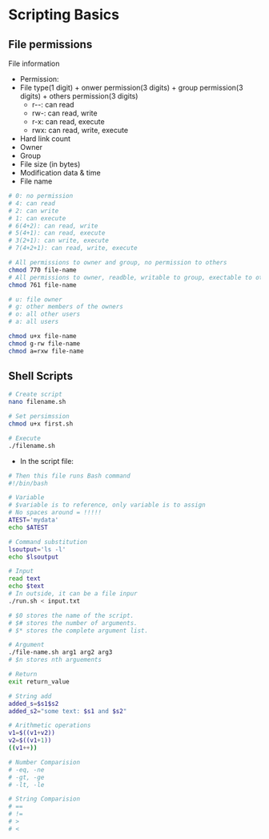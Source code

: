# Scripting Basics

## File permissions
File information  
* Permission:
* File type(1 digit) + onwer permission(3 digits) + group permission(3 digits) + others permission(3 digits)
  * r--: can read
  * rw-: can read, write
  * r-x: can read, execute
  * rwx: can read, write, execute
* Hard link count
* Owner
* Group
* File size (in bytes)
* Modification data & time
* File name

```Bash
# 0: no permission
# 4: can read
# 2: can write
# 1: can execute
# 6(4+2): can read, write
# 5(4+1): can read, execute
# 3(2+1): can write, execute
# 7(4+2+1): can read, write, execute

# All permissions to owner and group, no permission to others
chmod 770 file-name
# All permissions to owner, readble, writable to group, exectable to others
chmod 761 file-name

# u: file owner
# g: other members of the owners
# o: all other users
# a: all users

chmod u+x file-name
chmod g-rw file-name
chmod a=rxw file-name
```

## Shell Scripts
```Bash
# Create script
nano filename.sh

# Set persimssion
chmod u+x first.sh

# Execute
./filename.sh
```

* In the script file:
```Bash
# Then this file runs Bash command
#!/bin/bash
```

```Bash
# Variable
# $variable is to reference, only variable is to assign
# No spaces around = !!!!!
ATEST='mydata'
echo $ATEST

# Command substitution
lsoutput='ls -l'
echo $lsoutput

# Input
read text
echo $text
# In outside, it can be a file inpur
./run.sh < input.txt

# $0 stores the name of the script.
# $# stores the number of arguments.
# $* stores the complete argument list.

# Argument
./file-name.sh arg1 arg2 arg3
# $n stores nth arguements

# Return
exit return_value

# String add
added_s=$s1$s2
added_s2="some text: $s1 and $s2"

# Arithmetic operations
v1=$((v1+v2))
v2=$((v1+1))
((v1++))

# Number Comparision
# -eq, -ne
# -gt, -ge
# -lt, -le

# String Comparision
# ==
# !=
# >
# <
```